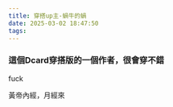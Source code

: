 ```yaml
---
title: 穿搭up主-蝸牛的蝸
date: 2025-03-02 18:47:50
tags:
---
```


### 這個Dcard穿搭版的一個作者，很會穿不錯

fuck

黃帝內經，月經來